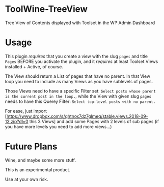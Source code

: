 # ToolWine-TreeView
Tree View of Contents displayed with Toolset in the WP Admin Dashboard

# Usage
This plugin *requires* that you create a view with the slug `pages` and title `Pages` BEFORE you activate the plugin, and it *requires* at least Toolset Views installed + Active, of course. 

The View should return a List of pages that have no parent. In that View loop you need to include as many Views as you have sublevels of pages.

Those Views need to have a specific Filter set: `Select posts whose parent is the current post in the loop.`, while the View with given slug `pages` needs to have this Querey Filter: `Select top-level posts with no parent.`

For ease, just import [https://www.dropbox.com/s/qhtnox7dz7glmeq/stable.views.2018-09-12.zip?dl=0 this 3 Views] and add some Pages with 2 levels of sub pages (if you have more levels you need to add more views...)

# Future Plans

Wine, and maybe some more stuff.

This is an experimental product.

Use at your own risk.
